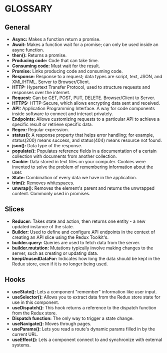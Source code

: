 # GLOSSARY

## General
- **Async:** Makes a function return a promise.
- **Await:** Makes a function wait for a promise; can only be used inside an async function.
- **then():** Returns a promise.
- **Producing code:** Code that can take time.
- **Consuming code:** Must wait for the result.
- **Promise:** Links producing code and consuming code.
- **Response:** Response to a request; data types are script, text, JSON, and XML/HTML. Server to Browser/Client.
- **HTTP:** Hypertext Transfer Protocol, used to structure requests and responses over the internet.
- **Request:** Can be GET, POST, PUT, DELETE. Browser/Client to Server.
- **HTTPS:** HTTP-Secure, which allows encrypting data sent and received.
- **API:** Application Programming Interface. A way for code components inside software to connect and interact privately.
- **Endpoints:** Allows customizing requests to a particular API to achieve a specific result or retrieve specific data.
- **Regex:** Regular expression.
- **status():** A response property that helps error handling; for example, status(200) means success, and status(404) means resource not found.
- **json():** Data type of the response.
- **populate():** Populates reference fields in a documentation of a certain collection with documents from another collection.
- **Cookie:** Data stored in text files on your computer. Cookies were invented to solve the problem of remembering information about the user.
- **State:** Combination of every data we have in the application.
- **trim():** Removes whitespaces.
- **unwrap():** Removes the element's parent and returns the unwrapped content. Commonly used in promises.

## Slices
- **Reducer:** Takes state and action, then returns one entity - a new updated instance of the state.
- **Builder:** Used to define and configure API endpoints in the context of creating an API slice using the Redux Toolkit's.
- **builder.query:** Queries are used to fetch data from the server.
- **builder.mutation:** Mutations typically involve making changes to the server, such as creating or updating data.
- **keepUnusedDataFor:** Indicates how long the data should be kept in the Redux store, even if it is no longer being used.

## Hooks
- **useState():** Lets a component "remember" information like user input.
- **useSelector():** Allows you to extract data from the Redux store state for use in this component.
- **useDispatch():** This hook returns a reference to the dispatch function from the Redux store.
- **Dispatch function:** The only way to trigger a state change.
- **useNavigate():** Moves through pages.
- **useParams():** Lets you read a route's dynamic params filled in by the current URL.
- **useEffect():** Lets a component connect to and synchronize with external systems.
